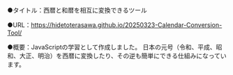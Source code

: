 ●タイトル：西暦と和暦を相互に変換できるツール

●URL：https://hidetoterasawa.github.io/20250323-Calendar-Conversion-Tool/

●概要：JavaScriptの学習として作成しました。
日本の元号（令和、平成、昭和、大正、明治）を西暦に変換したり、その逆も簡単にできる仕組みになっています。
